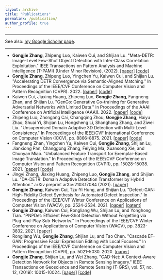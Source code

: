 ```yaml
---
layout: archive
title: "Publications"
permalink: /publication/
author_profile: true
---
```



------

See also: [my Google Scholar page](https://scholar.google.com/citations?user=sRBTPp4AAAAJ&hl=en).

------

* **Gongjie Zhang**, Zhipeng Luo, Kaiwen Cui, and Shijian Lu. "Meta-DETR: Image-Level Few-Shot Object Detection with Inter-Class Correlation Exploitation." IEEE Transactions on Pattern Analysis and Machine Intelligence (T-PAMI) (Under Minor Revision), (2022). [\[paper\]](https://arxiv.org/abs/2103.11731v3) [\[code\]](https://github.com/ZhangGongjie/Meta-DETR)
* **Gongjie Zhang**, Zhipeng Luo, Yingchen Yu, Kaiwen Cui, and Shijian Lu. "Accelerating DETR Convergence via Semantic-Aligned Matching." In Proceedings of the IEEE/CVF Conference on Computer Vision and Pattern Recognition (CVPR). 2022. [\[paper\]](https://arxiv.org/abs/2203.06883) [\[code\]](https://github.com/ZhangGongjie/SAM-DETR)
* Kaiwen Cui, Jiaxing Huang, Zhipeng Luo, **Gongjie Zhang**, Fangneng Zhan, and Shijian Lu. "GenCo: Generative Co-training for Generative Adversarial Networks with Limited Data." In Proceedings of the AAAI Conference on Artificial Intelligence (AAAI). 2022. [\[paper\]](https://arxiv.org/abs/2110.01254) [\[code\]](https://github.com/jxhuang0508/GenCo)
* Zhipeng Luo, Zhongang Cai, Changqing Zhou, **Gongjie Zhang**, Haiyu Zhao, Shuai Yi, Shijian Lu, Hongsheng Li, Shanghang Zhang, and Ziwei Liu. "Unsupervised Domain Adaptive 3D Detection with Multi-Level Consistency." In Proceedings of the IEEE/CVF International Conference on Computer Vision (ICCV), pp. 8866-8875. 2021. [\[paper\]](https://arxiv.org/abs/2107.11355) [\[code\]](https://github.com/Jasonkks/mlcnet)
* Fangneng Zhan, Yingchen Yu, Kaiwen Cui, **Gongjie Zhang**, Shijian Lu, Jianxiong Pan, Changgong Zhang, Feiying Ma, Xuansong Xie, and Chunyan Miao. "Unbalanced Feature Transport for Exemplar-Based Image Translation." In Proceedings of the IEEE/CVF Conference on Computer Vision and Pattern Recognition (CVPR), pp. 15028-15038. 2021. [\[paper\]](https://arxiv.org/abs/2106.10482) [\[code\]](https://github.com/fnzhan/UNITE)
* Jingyi Zhang, Jiaxing Huang, Zhipeng Luo, **Gongjie Zhang**, and Shijian Lu. "DA-DETR: Domain Adaptive Detection Transformer by Hybrid Attention." arXiv preprint arXiv:2103.17084 (2021). [\[paper\]](https://arxiv.org/abs/2103.17084)
* **Gongjie Zhang**, Kaiwen Cui, Tzu-Yi Hung, and Shijian Lu. "Defect-GAN: High-Fidelity Defect Synthesis for Automated Defect Inspection." In Proceedings of the IEEE/CVF Winter Conference on Applications of Computer Vision (WACV), pp. 2524-2534. 2021. [\[paper\]](https://openaccess.thecvf.com/content/WACV2021/html/Zhang_Defect-GAN_High-Fidelity_Defect_Synthesis_for_Automated_Defect_Inspection_WACV_2021_paper.html) [\[patent\]](https://ip2sg.ipos.gov.sg/RPS/WP/CM/IPDetailsPTP.aspx?AppNbr=Y%2faS2er8WxptAtxjoj6u8DEx8cfpOMN8GICgGb5mIbRVRDecKX9Jx3HBgHeWUzIZjL%2bdJOZiK%2fysSt8QDO2evbnwzpyB5m7R3zMk02%2bB2QsiMtPNIJBAoIj7MNDpZqa3xxxes83yaz8wGEWMtn7Ry33l%2f6b88BYxnLblGVXfoYqL3U%2fnX9ylMQmpM%2f6nbLsD50Bzx4ZAq6kztZsI1tN2zCeN4DJtvCOPnzPbIGMpt93jMGgg8b87eOaXqMadGoVRwM5bLjawhJll6yVdMdea6c4vj%2bS00AoiiyBOiKMes6UJsoH0%2bU9%2f%2bL2D3UneZpQkvatmdEwQ6s2ggu9PXxPd2w%3d%3d)
* **Gongjie Zhang**, Kaiwen Cui, Rongliang Wu, Shijian Lu, and Yonghong Tian. "PNPDet: Efficient Few-Shot Detection Without Forgetting via Plug-and-Play Sub-Networks." In Proceedings of the IEEE/CVF Winter Conference on Applications of Computer Vision (WACV), pp. 3823-3832. 2021. [\[paper\]](https://openaccess.thecvf.com/content/WACV2021/html/Zhang_PNPDet_Efficient_Few-Shot_Detection_Without_Forgetting_via_Plug-and-Play_Sub-Networks_WACV_2021_paper.html)
* Rongliang Wu, **Gongjie Zhang**, Shijian Lu, and Tao Chen. "Cascade EF-GAN: Progressive Facial Expression Editing with Local Focuses." In Proceedings of the IEEE/CVF Conference on Computer Vision and Pattern Recognition (CVPR), pp. 5021-5030. 2020. [\[paper\]](https://arxiv.org/abs/2003.05905)
* **Gongjie Zhang**, Shijian Lu, and Wei Zhang. "CAD-Net: A Context-Aware Detection Network for Objects in Remote Sensing Imagery." IEEE Transactions on Geoscience and Remote Sensing (T-GRS), vol. 57, no. 12, (2019): 10015-10024. [\[paper\]](https://arxiv.org/abs/1903.00857) [\[code\]](https://github.com/ZhangGongjie/CAD-Net)



